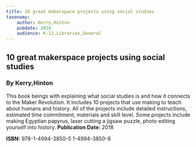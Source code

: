 ```yaml
---
title: 10 great makerspace projects using social studies
taxonomy:
	author: Kerry,Hinton
	pubdate: 2018
	audience: K-12,Libraries,General
---
```

## 10 great makerspace projects using social studies
### By Kerry,Hinton

This book beings with explaining what social studies is and how it connects to the Maker Revolution.  It includes 10 projects that use making to teach about humans and history.  All of the projects include detailed instructions, estimated time commitment, materials and skill level.  Some projects include making Egyptian papyrus, laser cutting a jigsaw puzzle, photo editing yourself into history.
**Publication Date:** 2018

**ISBN:** 978-1-4994-3850-5 1-4994-3850-8